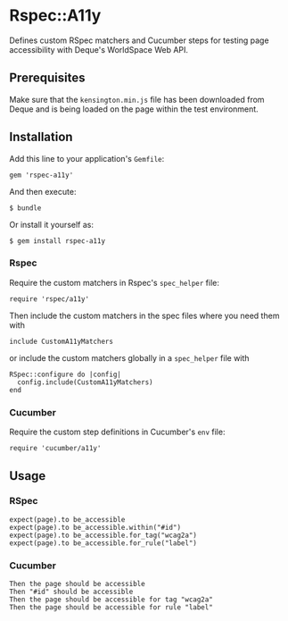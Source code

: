 # Rspec::A11y

Defines custom RSpec matchers and Cucumber steps for testing page accessibility with Deque's WorldSpace Web API.

## Prerequisites

Make sure that the `kensington.min.js` file has been downloaded from Deque and is being loaded on the page within the test environment.

## Installation

Add this line to your application's `Gemfile`:

    gem 'rspec-a11y'

And then execute:

    $ bundle

Or install it yourself as:

    $ gem install rspec-a11y

### Rspec

Require the custom matchers in Rspec's `spec_helper` file:

    require 'rspec/a11y'

Then include the custom matchers in the spec files where you need them with

    include CustomA11yMatchers

or include the custom matchers globally in a `spec_helper` file with

    RSpec::configure do |config|
      config.include(CustomA11yMatchers)
    end

### Cucumber

Require the custom step definitions in Cucumber's `env` file:

    require 'cucumber/a11y'

## Usage

### RSpec

    expect(page).to be_accessible
    expect(page).to be_accessible.within("#id")
    expect(page).to be_accessible.for_tag("wcag2a")
    expect(page).to be_accessible.for_rule("label")

### Cucumber

    Then the page should be accessible
    Then "#id" should be accessible
    Then the page should be accessible for tag "wcag2a"
    Then the page should be accessible for rule "label"
